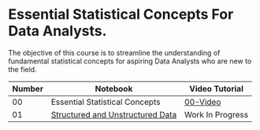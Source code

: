 # Essential Statistical Concepts For Data Analysts.

The objective of this course is to streamline the understanding of fundamental statistical concepts for aspiring Data Analysts who are new to the field.

| **Number** | **Notebook** | **Video Tutorial** |
| ----- | ----- |----- |
| 00 | Essential Statistical Concepts | [00-Video](https://www.youtube.com/watch?v=g9w3GJr-HY0&t=1298s) |
| 01 | [Structured and Unstructured Data](https://everndah.github.io/the-data-armory/01_Structured_and_Unstructured_Data/) | Work In Progress |
